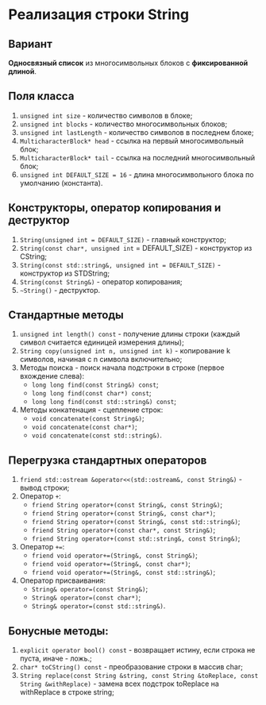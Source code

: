 # Реализация строки String

## Вариант
**Односвязный список** из многосимвольных блоков с **фиксированной длиной**.

## Поля класса
1. `unsigned int size` - количество символов в блоке;
2. `unsigned int blocks` - количество многосимвольных блоков;
3. `unsigned int lastLength` - количество символов в последнем блоке;
4. `MulticharacterBlock* head` - ссылка на первый многосимвольный блок;
5. `MulticharacterBlock* tail` - ссылка на последний многосимвольный блок;
6. `unsigned int DEFAULT_SIZE = 16` - длина многосимвольного блока по умолчанию (константа).

## Конструкторы, оператор копирования и деструктор
1. `String(unsigned int = DEFAULT_SIZE)` - главный конструктор;
2. `String(const char*, unsigned int` = DEFAULT_SIZE) - конструктор из CString;
3. `String(const std::string&, unsigned int = DEFAULT_SIZE)` - конструктор из STDString;
4. `String(const String&)` - оператор копирования;
5. `~String()` - деструктор.

## Cтандартные методы
1. `unsigned int length() const` - получение длины строки (каждый символ считается единицей измерения длины);
2. `String copy(unsigned int n, unsigned int k)` - копирование k символов, начиная с n символа включительно;
3. Методы поиска - поиск начала подстроки в строке (первое вхождение слева):
    - `long long find(const String&) const`;
    - `long long find(const char*) const`;
    - `long long find(const std::string&) const`;
4. Методы конкатенация - сцепление строк:
    - `void concatenate(const String&)`;
    - `void concatenate(const char*)`;
    - `void concatenate(const std::string&)`.

## Перегрузка стандартных операторов
1. `friend std::ostream &operator<<(std::ostream&, const String&)` - вывод строки;
2. Оператор `+`:
    - `friend String operator+(const String&, const String&)`;
    - `friend String operator+(const String&, const char*)`;
    - `friend String operator+(const String&, const std::string&)`;
    - `friend String operator+(const char*, const String&)`;
    - `friend String operator+(const std::string&, const String&)`;
3. Оператор `+=`:
    - `friend void operator+=(String&, const String&)`;
    - `friend void operator+=(String&, const char*)`;
    - `friend void operator+=(String&, const std::string&)`;
4. Оператор присваивания:
    - `String& operator=(const String&)`;
    - `String& operator=(const char*)`;
    - `String& operator=(const std::string&)`.

## Бонусные методы:
1. `explicit operator bool() const` - возвращает истину, если строка не пуста, иначе - ложь.;
2. `char* toCString() const` - преобразование строки в массив char;
3. `String replace(const String &string, const String &toReplace, const String &withReplace)` - замена всех подстрок toReplace на withReplace в строке string;